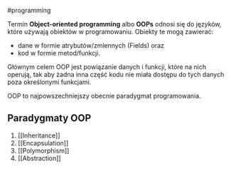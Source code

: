 #programming 

Termin **Object-oriented programming** albo **OOPs** odnosi się do języków, które używają obiektów w programowaniu. Obiekty te mogą zawierać:
* dane w formie atrybutów/zmiennych (Fields) oraz 
* kod w formie metod/funkcji.

Głównym celem OOP jest powiązanie danych i funkcji, które na nich operują, tak aby żadna inna część kodu nie miała dostępu do tych danych poza określonymi funkcjami.

OOP to najpowszechniejszy obecnie paradygmat programowania.

## Paradygmaty OOP
1. [[Inheritance]]
2. [[Encapsulation]] 
3. [[Polymorphism]]
4. [[Abstraction]]
